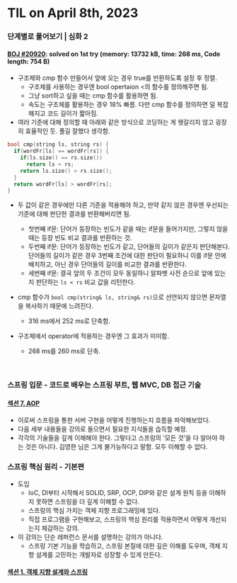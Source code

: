 # **TIL on April 8th, 2023**
### 단계별로 풀어보기 | 심화 2
#### [BOJ #20920](../../../Problem%20Solving/boj/Sorting/20920-04-08-2023.cpp): solved on 1st try (memory: 13732 kB, time: 268 ms, Code length: 754 B)
* 구조체와 cmp 함수 만들어서 앞에 오는 경우 true를 반환하도록 설정 후 정렬.
  - 구조체를 사용하는 경우엔 bool opertaion <의 함수를 정의해주면 됨.
  - 그냥 sort하고 싶을 때는 cmp 함수를 활용하면 됨.
  - 속도는 구조체를 활용하는 경우 18% 빠름. 다만 cmp 함수를 정의하면 덜 복잡해지고 코드 길이가 짧아짐.
* 여러 기준에 대해 정의할 때 아래와 같은 방식으로 코딩하는 게 헷갈리지 않고 굉장히 효율적인 듯. 풀길 잘했다 생각함.

```cpp
bool cmp(string ls, string rs) {
  if(wordFr[ls] == wordFr[rs]) {
    if(ls.size() == rs.size())
      return ls < rs;
    return ls.size() > rs.size();
  }
  return wordFr[ls] > wordFr[rs];
}
```

* 두 값이 같은 경우에만 다른 기준을 적용해야 하고, 만약 같지 않은 경우엔 우선되는 기준에 대해 판단한 결과를 반환해버리면 됨.
  - 첫번째 if문: 단어가 등장하는 빈도가 같을 때는 if문을 들어가지만, 그렇지 않을 때는 등장 빈도 비교 결과를 반환하는 것.
  - 두번째 if문: 단어가 등장하는 빈도가 같고, 단어들의 길이가 같은지 판단해본다. 단어들의 길이가 같은 경우 3번째 조건에 대한 판단이 필요하니 이를 if문 안에 배치하고, 아닌 경우 단어들의 길이를 비교한 결과를 반환한다.
  - 세번째 if문: 결국 앞의 두 조건이 모두 동일하니 알파벳 사전 순으로 앞에 있는지 판단하는 `ls < rs` 비교 값을 리턴한다.

* cmp 함수가 `bool cmp(string& ls, string& rs)`으로 선언되지 않으면 문자열을 복사하기 때문에 느려진다.
  - 316 ms에서 252 ms로 단축함.
* 구조체에서 operator에 적용하는 경우엔 그 효과가 미미함.
  - 268 ms를 260 ms로 단축.
<br>

### 스프링 입문 - 코드로 배우는 스프링 부트, 웹 MVC, DB 접근 기술
#### [섹션 7. AOP](../../../Library%20and%20Framework/spring/Lecture-01/ch-07-04-06-2023.md)
* 이로써 스프링을 통한 서버 구현을 어떻게 진행하는지 흐름을 파악해보았다.
* 다음 세부 내용들을 강의로 들으면서 필요한 지식들을 습득할 예정.
* 각각의 기술들을 깊게 이해해야 한다. 그렇다고 스프링의 '모든 것'을 다 알아야 하는 것은 아니다. 김영한 님은 그게 불가능하다고 말함. 모두 이해할 수 없다.

### 스프링 핵심 원리 - 기본편
* 도입
  - IoC, DI부터 시작해서 SOLID, SRP, OCP, DIP와 같은 설계 원칙 등을 이해하지 못하면 스프링을 더 깊게 이해할 수 없다.
  - 스프링의 핵심 가치는 객체 지향 프로그래밍에 있다.
  - 직접 프로그램을 구현해보고, 스프링의 핵심 원리를 적용하면서 어떻게 개선되는지 체감하는 강의.
* 이 강의는 단순 레퍼런스 문서를 설명하는 강의가 아니다.
  - 스프링 기본 기능을 학습하고, 스프링 본질에 대한 깊은 이해를 도우며, 객체 지향 설계를 고민하는 개발자로 성장할 수 있게 만든다.
  
#### [섹션 1. 객체 지향 설계와 스프링](../../../Library%20and%20Framework/spring/Lecture-02/ch-01-04-08-2023.md)
<br>